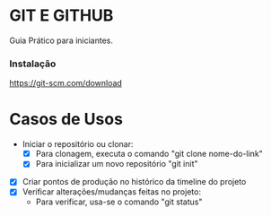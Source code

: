 # GIT E GITHUB

Guia Prático para iniciantes.

### Instalação 
https://git-scm.com/download

# Casos de Usos
- Iniciar o repositório ou clonar:
    - [x] Para clonagem, executa o comando "git clone nome-do-link"
    - [x] Para inicializar um novo repositório "git init"

- [x] Criar pontos de produção no histórico da timeline do projeto
- [x] Verificar  alterações/mudanças feitas no projeto:
    - Para verificar, usa-se o comando "git status"
